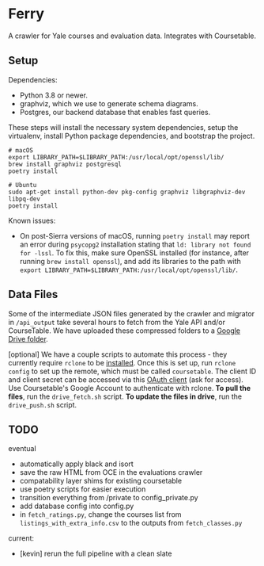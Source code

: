 # Ferry
A crawler for Yale courses and evaluation data. Integrates with Coursetable.

## Setup
Dependencies:
- Python 3.8 or newer.
- graphviz, which we use to generate schema diagrams.
- Postgres, our backend database that enables fast queries.

These steps will install the necessary system dependencies, setup the virtualenv, install Python package dependencies, and bootstrap the project.
```
# macOS
export LIBRARY_PATH=$LIBRARY_PATH:/usr/local/opt/openssl/lib/
brew install graphviz postgresql
poetry install

# Ubuntu
sudo apt-get install python-dev pkg-config graphviz libgraphviz-dev libpq-dev
poetry install
```

Known issues:
- On post-Sierra versions of macOS, running `poetry install` may report an error during `psycopg2` installation stating that `ld: library not found for -lssl`. To fix this, make sure OpenSSL installed (for instance, after running `brew install openssl`), and add its libraries to the path with `export LIBRARY_PATH=$LIBRARY_PATH:/usr/local/opt/openssl/lib/`.

## Data Files
Some of the intermediate JSON files generated by the crawler and migrator in `/api_output` take several hours to fetch from the Yale API and/or CourseTable.
We have uploaded these compressed folders to a [Google Drive folder](https://drive.google.com/drive/u/1/folders/14wl5ibpeLTQaVHK-DNTfLUaWb1N7lY7M).

[optional] We have a couple scripts to automate this process - they currently require `rclone` to be [installed](https://rclone.org/install/). Once this is set up, run `rclone config` to set up the remote, which must be called `coursetable`. The client ID and client secret can be accessed via this [OAuth client](https://console.developers.google.com/apis/credentials/oauthclient/834119546246-kga3min5p74ks3rdmceu68librsfj5oc.apps.googleusercontent.com?project=ferry-280404&supportedpurview=project) (ask for access). Use Coursetable's Google Account to authenticate with rclone.
**To pull the files**, run the `drive_fetch.sh` script.
**To update the files in drive**, run the `drive_push.sh` script.

## TODO
eventual
- automatically apply black and isort
- save the raw HTML from OCE in the evaluations crawler
- compatability layer shims for existing coursetable
- use poetry scripts for easier execution
- transition everything from /private to config_private.py
- add database config into config.py
- in `fetch_ratings.py`, change the courses list from `listings_with_extra_info.csv` to the outputs from `fetch_classes.py`

current:
- [kevin] rerun the full pipeline with a clean slate
